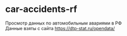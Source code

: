# car-accidents-rf
Просмотр данных по автомобильным авариями в РФ <br>
Данные взяты с сайта https://dtp-stat.ru/opendata/
